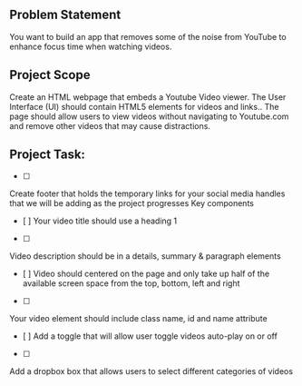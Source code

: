 ## Problem Statement
You want to build an app that removes some of the noise from YouTube to enhance focus time when watching videos. 

## Project Scope
Create an HTML webpage that embeds a Youtube Video viewer. The User Interface (UI) should contain HTML5 elements for videos and links.. The page should allow users to view videos without navigating to Youtube.com and remove other videos that may cause distractions. 

## Project Task: 
- [ ] 
Create footer that holds the temporary links for your social media handles that we will be adding as the project progresses
Key components  
- [  ] 
Your video title should use a heading 1  
- [  ] 
Video description should be in a details, summary & paragraph elements 
- [  ] 
Video should centered on the page and only take up half of the available screen space from the top, bottom, left and right
- [  ] 
Your video element should include class name, id and name attribute
- [  ] 
Add a toggle that will allow user toggle videos auto-play on or off  
- [  ] 
Add a dropbox box that allows users to select different categories of videos 

